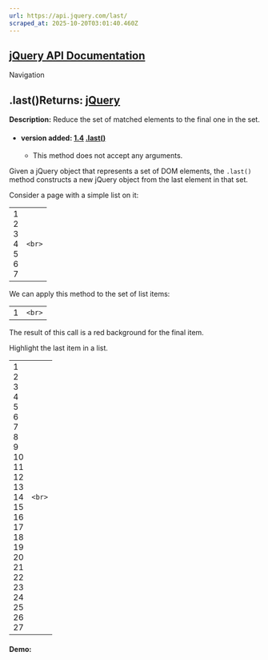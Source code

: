 ```yaml
---
url: https://api.jquery.com/last/
scraped_at: 2025-10-20T03:01:40.460Z
---
```


## [jQuery API Documentation](https://jquery.com/ "jQuery API Documentation")

Navigation

## .last()Returns: [jQuery](http://api.jquery.com/Types/\#jQuery)

**Description:** Reduce the set of matched elements to the final one in the set.

- #### version added: [1.4](https://api.jquery.com/category/version/1.4/) [.last()](https://api.jquery.com/last/\#last)

  - This method does not accept any arguments.

Given a jQuery object that represents a set of DOM elements, the `.last()` method constructs a new jQuery object from the last element in that set.

Consider a page with a simple list on it:

|     |     |
| --- | --- |
| 1<br>2<br>3<br>4<br>5<br>6<br>7 | ```<br>``` |

We can apply this method to the set of list items:

|     |     |
| --- | --- |
| 1 | ```<br>``` |

The result of this call is a red background for the final item.

Highlight the last item in a list.

|     |     |
| --- | --- |
| 1<br>2<br>3<br>4<br>5<br>6<br>7<br>8<br>9<br>10<br>11<br>12<br>13<br>14<br>15<br>16<br>17<br>18<br>19<br>20<br>21<br>22<br>23<br>24<br>25<br>26<br>27 | ```<br>``` |

#### Demo: